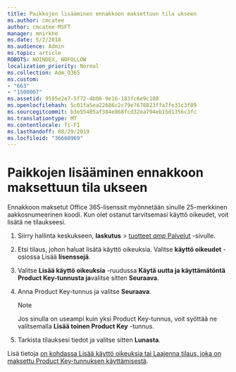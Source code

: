 ```yaml
---
title: Paikkojen lisääminen ennakkoon maksettuun tila ukseen
ms.author: cmcatee
author: cmcatee-MSFT
manager: mnirkhe
ms.date: 5/2/2018
ms.audience: Admin
ms.topic: article
ROBOTS: NOINDEX, NOFOLLOW
localization_priority: Normal
ms.collection: Adm_O365
ms.custom:
- "663"
- "1500007"
ms.assetid: 9595e2e7-5f72-4b08-9e16-183fc6e9c108
ms.openlocfilehash: 5c01fa5ea22686c2c79e7678823ffa7fe31c3f89
ms.sourcegitcommit: b3e55405af384e868fcd32ea794eb15d1356c3fc
ms.translationtype: MT
ms.contentlocale: fi-FI
ms.lasthandoff: 08/29/2019
ms.locfileid: "36660969"
---
```

# <a name="add-seats-to-a-prepaid-subscription"></a>Paikkojen lisääminen ennakkoon maksettuun tila ukseen

Ennakkoon maksetut Office 365-lisenssit myönnetään sinulle 25-merkkinen aakkosnumeerinen koodi. Kun olet ostanut tarvitsemasi käyttö oikeudet, voit lisätä ne tilaukseesi. 

1. Siirry hallinta keskukseen, **laskutus** > [tuotteet _amp_ Palvelut](https://go.microsoft.com/fwlink/p/?linkid=842054) -sivulle.

2. Etsi tilaus, johon haluat lisätä käyttö oikeuksia. Valitse **käyttö oikeudet** -osiossa Lisää **lisenssejä**.

3. Valitse **Lisää käyttö oikeuksia** -ruudussa **Käytä uutta ja käyttämätöntä Product Key-tunnusta ja**valitse sitten **Seuraava**.

4. Anna Product Key-tunnus ja valitse **Seuraava**.

    > [!NOTE]
    > Jos sinulla on useampi kuin yksi Product Key-tunnus, voit syöttää ne valitsemalla **Lisää toinen Product Key** -tunnus.

5. Tarkista tilauksesi tiedot ja valitse sitten **Lunasta**.

Lisä tietoja [on kohdassa Lisää käyttö oikeuksia tai Laajenna tilaus, joka on maksettu Product Key-tunnuksen käyttämisestä](https://docs.microsoft.com/office365/admin/misc/add-licenses-using-product-key).